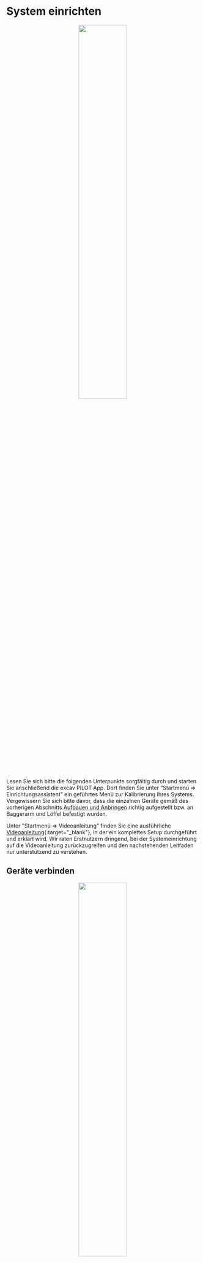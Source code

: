 # System einrichten
<!-- ![Startbildschirm](assistant_start.png) -->
<p align="center" width="100%">
  <img width="50%" src="/erste_schritte/images_erste_schritte/assistant_start.png"/>
</p>

Lesen Sie sich bitte die folgenden Unterpunkte sorgfältig durch und starten Sie anschließend die excav PILOT App. Dort finden Sie unter “Startmenü => Einrichtungsassistent" ein geführtes Menü zur Kalibrierung Ihres Systems. Vergewissern Sie sich bitte davor, dass die einzelnen Geräte gemäß des vorherigen Abschnitts [Aufbauen und Anbringen](https://docs.excav.de/erste_schritte/aufbauen/) richtig aufgestellt bzw. an Baggerarm und Löffel befestigt wurden. 

Unter "Startmenü => Videoanleitung" finden Sie eine ausführliche [Videoanleitung](https://www.youtube.com/watch?v=dZmhDPmHHl0){:target="_blank"}, in der ein komplettes Setup durchgeführt und erklärt wird. Wir raten Erstnutzern dringend, bei der Systemeinrichtung auf die Videoanleitung zurückzugreifen und den nachstehenden Leitfaden nur unterstützend zu verstehen.

## Geräte verbinden
<!-- ![Verbundene Geräte](assistant_con_devices.png) -->
<p align="center" width="100%">
  <img width="50%" src="/erste_schritte/images_erste_schritte/assistant_con_devices.png"/>
</p>


Bevor Sie mit der Konfiguration des Systems starten können, müssen Basisstation, Anzeige und der Sensor verbunden sein. Sollte die Verbindung eines oder mehrerer Geräte fehlschlagen, prüfen Sie bitte zuerst den Akkustand und ob die entsprechenden Geräte eingeschaltet sind. Versuchen Sie bei dennoch anhaltenden Verbindungsproblemen die Geräte näher zusammenzubringen.

## Arbeitsplatz anlegen/laden
<p align="center" width="100%">
  <img width="50%" src="/erste_schritte/images_erste_schritte/AnlegenLaden_Arbeitsplatz.png"/>
</p>

Um einen neuen Arbeitsplatz anzulegen, wählen Sie "Neuer Arbeitsplatz". Sie können hier auch einen bereits angelegten Arbeitsplatz laden. Das Laden eines Arbeitsplatzes wird unter [App/Funktionen/Arbeitsplatz](https://docs.excav.de/app/funktionen/uebersicht/).

## Baumaschine wählen
<p align="center" width="100%">
  <img width="50%" src="/erste_schritte/images_erste_schritte/assistant_select_machine.png"/>
</p>

Wählen Sie hier die Baumaschine aus, an der Sie den PILOT anbringen wollen. Der Einrichtungsprozess läuft für jede Maschine gleich ab. Einzig der Messstab wird direkt geladen und bedarf keiner weiteren Kalibrierung. 

## Schaufel vermessen
<!-- ![Schaufel vermessen](assistant_cal_shovel.png) -->
<p align="center" width="100%">
  <img width="50%" src="/erste_schritte/images_erste_schritte/assistant_cal_shovel.png"/>
</p>

Die nachstehenden Schritte müssen sorgfältig ausgeführt werden, da ansonsten Messfehler entstehen, die sich in der späteren Arbeit fortsetzen. Bitte messen Sie bis auf eine Nachkommastelle genau.

Bestimmen Sie zuerst die Breite der Schaufelschneide und tragen Sie den Wert in der App ein.

Danach bestimmen Sie den seitlichen Versatz (Einrückung) des Sensors. Dies ist die Distanz von der Sensormitte bis zur von der Fahrerkabine gesehen rechten Außenseite der Schaufel. Tragen Sie den ermittelten Wert in die App ein.
!!! info "Abgenutzte Schaufelschneide" 
    Bei manchen Schaufeln sind die Seitenwände leicht angeschrägt oder die Schneide steht etwas über. Messen Sie in diesem Fall die geschätzte Distanz bis zum äußersten Punkt der Schaufelschneide.   

Wie Sie die Höhe der Schaufel mithilfe des Kalibriertools ablesen wird Ihnen im nächsten Kapitel erklärt.

## Kalibriertool anbringen
<p align="center" width="100%">
  <img width="75%" src="/erste_schritte/images_erste_schritte/Kalibriertool_Laengenmessung.png"/>
  <img width="75%" src="/erste_schritte/images_erste_schritte/Kalibriertool_Anbringen.png"/>
</p>

Gehen Sie bei der Anbringen des Kalibriertools an der Schaufel wie folgt vor: 

* Positionieren Sie die Schaufel mit der Schneide auf einem ebenen und stabilen Untergrund. Die Schneide darf nicht einsinken.
* Bringen Sie anschließend das Kalibriertool an der Schaufelseite an, sodass der blaue Punkt auf dem Sensor in der Mitte des kleinen Rohres erscheint.
* Befestigen Sie den Meterstab so in der Halterung am Ende des Kalibriertools, dass dieser am Ort der Schaufelschneide den Boden berührt. Der Meterstab kann durch leichtes Drücken in das Kalibriertool fixiert werden.
* Lesen Sie anschließend die Höhe ab. Sie ist der Abstand zwischen Schaufelschneide und Markierung (Kerbe) am Kalibriertool.

Lassen Sie das Kalibriertool mit Meterstab für den nachfolgenden Schritt an der Schaufel befestigt.

## Schaufel justieren
<p align = "center" width="100%">
  <img width="38%" src="/erste_schritte/images_erste_schritte/assistant_shovel_perpendicular.png"/>
  <img width="52.01%" src="/erste_schritte/images_erste_schritte/Kalibriertool_Ausrichtung.png"/>
</p>

Heben Sie die Schaufel als nächstes leicht an und neigen Sie diese, bis die Spitze des Meterstabs exakt mit der Schneide übereinstimmt. Das Kalibriertool mit fixiertem Meterstab dient Ihnen dabei als Hilfe, das Lot zu finden. Holen Sie sich hierzu ggf. eine zweite Person zu Hilfe, die die Position von der Seite überprüft. Ist die angegebene Position eingenommen, dann bestätigen Sie dies in der App mit “Weiter”. 

## Schaufelecke wählen
<!-- ![Schaufelecke wählen](assistant_select_corner.png) -->
<p align = "center" width="100%">
  <img width="50%" src="/erste_schritte/images_erste_schritte/assistant_select_corner.png"/>
</p>

Als nächstes können Sie die gewünschte Schaufelecke auswählen. Von dieser wird die Höhendifferenz zur Planierfläche berechnet. Des Weiteren wird sie zur Erfassung von Punkten auf der Baustelle herangezogen. 
Den genauesten Messwert erhalten Sie an der am nächsten zum Sensor befindlichen Ecke. Bei stark abgenutzten Ecken der Schneide empfiehlt sich die mittlere Position zum Antasten von Punkten, bei denen primär die Höhe relevant ist.

## Referenzpunkt setzen
<!-- ![Referenzpunkt setzen](assistant_set_ref.png) -->
<p align = "center" width="100%">
  <img width="49%" src="/erste_schritte/images_erste_schritte/assistant_set_ref.png"/>
  <img width="49%" src="/erste_schritte/images_erste_schritte/assistant_set_ref2.png"/>
</p>

Der Referenzpunkt dient als Nullpunkt, von dem aus alle weiteren Maße errechnet werden. Hierfür bietet sich eine Stelle auf der Baustelle an, die über den gesamten Bauverlauf verfügbar bleibt, jederzeit gut zu erreichen ist und freie Sicht auf den Himmel bietet.
Zur Erfassung des Referenzpunkts müssen Sie die ausgewählte Schaufelecke an die entsprechende Stelle bewegen, auf “Referenzpunkt setzen” klicken und dann 3 Sekunden warten, bis der Referenzpunkt vermessen ist.

